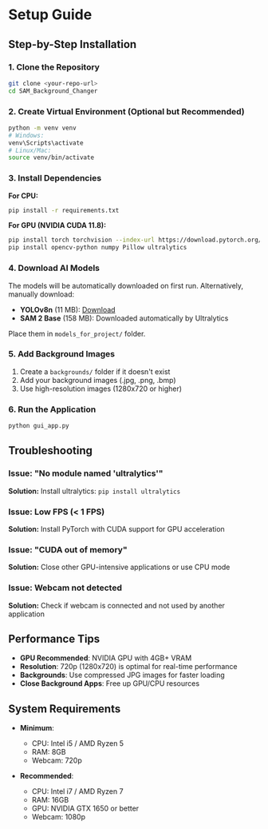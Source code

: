 # Setup Guide

## Step-by-Step Installation

### 1. Clone the Repository
```bash
git clone <your-repo-url>
cd SAM_Background_Changer
```

### 2. Create Virtual Environment (Optional but Recommended)
```bash
python -m venv venv
# Windows:
venv\Scripts\activate
# Linux/Mac:
source venv/bin/activate
```

### 3. Install Dependencies

**For CPU:**
```bash
pip install -r requirements.txt
```

**For GPU (NVIDIA CUDA 11.8):**
```bash
pip install torch torchvision --index-url https://download.pytorch.org/whl/cu118
pip install opencv-python numpy Pillow ultralytics
```

### 4. Download AI Models

The models will be automatically downloaded on first run. Alternatively, manually download:

- **YOLOv8n** (11 MB): [Download](https://github.com/ultralytics/assets/releases/download/v8.2.0/yolov8n.pt)
- **SAM 2 Base** (158 MB): Downloaded automatically by Ultralytics

Place them in `models_for_project/` folder.

### 5. Add Background Images

1. Create a `backgrounds/` folder if it doesn't exist
2. Add your background images (.jpg, .png, .bmp)
3. Use high-resolution images (1280x720 or higher)

### 6. Run the Application

```bash
python gui_app.py
```

## Troubleshooting

### Issue: "No module named 'ultralytics'"
**Solution:** Install ultralytics: `pip install ultralytics`

### Issue: Low FPS (< 1 FPS)
**Solution:** Install PyTorch with CUDA support for GPU acceleration

### Issue: "CUDA out of memory"
**Solution:** Close other GPU-intensive applications or use CPU mode

### Issue: Webcam not detected
**Solution:** Check if webcam is connected and not used by another application

## Performance Tips

- **GPU Recommended**: NVIDIA GPU with 4GB+ VRAM
- **Resolution**: 720p (1280x720) is optimal for real-time performance
- **Backgrounds**: Use compressed JPG images for faster loading
- **Close Background Apps**: Free up GPU/CPU resources

## System Requirements

- **Minimum**: 
  - CPU: Intel i5 / AMD Ryzen 5
  - RAM: 8GB
  - Webcam: 720p

- **Recommended**:
  - CPU: Intel i7 / AMD Ryzen 7
  - RAM: 16GB
  - GPU: NVIDIA GTX 1650 or better
  - Webcam: 1080p
